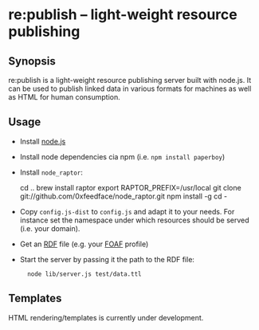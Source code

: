 re:publish – light-weight resource publishing
=============================================

Synopsis
--------
re:publish is a light-weight resource publishing server built with node.js.
It can be used to publish linked data in various formats for machines as well as HTML for human consumption.

Usage
-----
* Install [node.js](https://github.com/joyent/node/)
* Install node dependencies cia npm (i.e. `npm install paperboy`)
* Install `node_raptor`:

    cd ..
    brew install raptor
    export RAPTOR_PREFIX=/usr/local
    git clone git://github.com/0xfeedface/node_raptor.git
    npm install -g
    cd -

* Copy `config.js-dist` to `config.js` and adapt it to your needs.
  For instance set the namespace under which resources should be served (i.e. your domain).
* Get an [RDF](http://www.w3.org/TR/rdf-primer/) file (e.g. your [FOAF](http://www.foaf-project.org/) profile)
* Start the server by passing it the path to the RDF file:

        node lib/server.js test/data.ttl

Templates
---------
HTML rendering/templates is currently under development.
